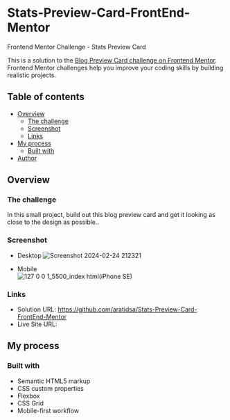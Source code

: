 # Stats-Preview-Card-FrontEnd-Mentor
Frontend Mentor Challenge - Stats Preview Card

This is a solution to the [Blog Preview Card challenge on Frontend Mentor](https://www.frontendmentor.io/challenges/stats-preview-card-component-8JqbgoU62). Frontend Mentor challenges help you improve your coding skills by building realistic projects.

## Table of contents

- [Overview](#overview)
  - [The challenge](#the-challenge)
  - [Screenshot](#screenshot)
  - [Links](#links)
- [My process](#my-process)
  - [Built with](#built-with)
- [Author](#author)

## Overview

### The challenge
In this small project, build out this blog preview card and get it looking as close to the design as possible.. 

### Screenshot
- Desktop
![Screenshot 2024-02-24 212321](https://github.com/aratidsa/Stats-Preview-Card-FrontEnd-Mentor/assets/128802362/248cd3a2-c5a6-47dd-823e-1150f29e458e)

  
- Mobile  
![127 0 0 1_5500_index html(iPhone SE)](https://github.com/aratidsa/Stats-Preview-Card-FrontEnd-Mentor/assets/128802362/6ab988c9-a6ee-49ab-9d92-01ff1fc0afa1)


### Links

- Solution URL: https://github.com/aratidsa/Stats-Preview-Card-FrontEnd-Mentor
- Live Site URL: 

## My process

### Built with

- Semantic HTML5 markup
- CSS custom properties
- Flexbox
- CSS Grid
- Mobile-first workflow
